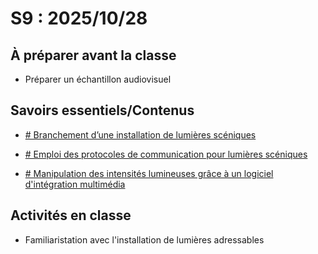 # S9 : <!-- %: S9 -->2025/10/28<!-- %; -->

## À préparer avant la classe

* Préparer un échantillon audiovisuel  

## Savoirs essentiels/Contenus

* [ <!-- %: BLOC3_SAVOIR1  --># Branchement d’une installation de lumières scéniques<!-- %; -->](../../03-savoirs/03/01/README.md)

* [ <!-- %: BLOC3_SAVOIR2  --># Emploi des protocoles de communication pour lumières scéniques<!-- %; -->](../../03-savoirs/03/02/README.md)

* [ <!-- %: BLOC3_SAVOIR3  --># Manipulation des intensités lumineuses grâce à un logiciel d'intégration multimédia<!-- %; -->](../../03-savoirs/03/02/README.md)


## Activités en classe

* Familiaristation avec l'installation de lumières adressables 